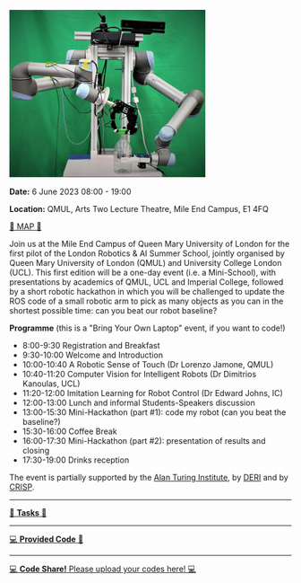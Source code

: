 


[![Robot Platform](maria-platform.jpg)]()

**Date:** 6 June 2023 08:00 - 19:00

**Location:** QMUL, Arts Two Lecture Theatre, Mile End Campus, E1 4FQ

[ 📍 MAP 📍 ](https://goo.gl/maps/m46p3Ws6K86j7RYy7)

Join us at the Mile End Campus of Queen Mary University of London for the first pilot of the London Robotics & AI Summer School, jointly organised by Queen Mary University of London (QMUL) and University College London (UCL). This first edition will be a one-day event (i.e. a Mini-School), with presentations by academics of QMUL, UCL and Imperial College, followed by a short robotic hackathon in which you will be challenged to update the ROS code of a small robotic arm to pick as many objects as you can in the shortest possible time: can you beat our robot baseline?


**Programme** (this is a "Bring Your Own Laptop" event, if you want to code!)

* 8:00-9:30 Registration and Breakfast
* 9:30-10:00 Welcome and Introduction
* 10:00-10:40 A Robotic Sense of Touch (Dr Lorenzo Jamone, QMUL)
* 10:40-11:20 Computer Vision for Intelligent Robots (Dr Dimitrios Kanoulas, UCL)
* 11:20-12:00 Imitation Learning for Robot Control (Dr Edward Johns, IC)
* 12:00-13:00 Lunch and informal Students-Speakers discussion
* 13:00-15:30 Mini-Hackathon (part #1): code my robot (can you beat the baseline?)
* 15:30-16:00 Coffee Break
* 16:00-17:30 Mini-Hackathon (part #2): presentation of results and closing
* 17:30-19:00 Drinks reception

The event is partially supported by the [Alan Turing Institute](https://www.turing.ac.uk), by [DERI](https://www.qmul.ac.uk/deri) and by [CRISP](https://lorejam.wixsite.com/crisp).

 ---

[ 🤖 **Tasks** 🤖 ](tasks.md)

 ---

[ 💻 **Provided Code** 🤖 ](https://drive.google.com/drive/folders/1LSjlMltCgZLZn_V3D-_pIY8oTBZCmA7R?usp=sharing) 

 ---

[ 💻 **Code Share!** Please upload your codes here! 💻 ](https://drive.google.com/drive/folders/1-Kni6YgTj-TUEOGt0LPY9M0K-nPpPJsM?usp=sharing) 


